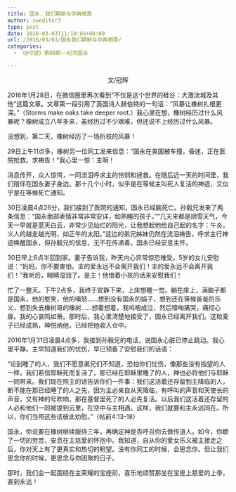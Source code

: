 ```yaml
---
title: 国永，我们期盼与你再相聚
author: sweditor3
type: post
date: 2016-03-03T11:10:03+00:00
url: /2016/03/03/国永我们期盼与你再相聚/
categories:
  - 《@守望》第88期——纪念国永

---
```

<p style="text-align: center;">
  文/冠辉
</p>

2016年1月28日，在微信圈里再次看到&ldquo;不仅是这个世界的硅谷：大激流城及其他&rdquo;这篇文章。文章第一段引用了英国诗人赫伯特的一句话：&ldquo;风暴让橡树扎根更深。&rdquo;（Storms make oaks take deeper root.）我心里在想，橡树经历过什么风暴呢？橡树成立八年多来，虽经历过不少艰难，但还说不上经历过什么风暴。 

没想到，第二天，橡树经历了一场折枝的风暴！ 

29日上午11点多，橡树另一位同工发来信息：&ldquo;国永在美国被车撞，昏迷，正在医院抢救。求祷告！&rdquo;我心里一惊：主啊！ 

消息传开，众人惊愕，一同流泪呼求主的怜悯和拯救。在随后近一天的时间里，我们陪伴在国永妻子身边。那十几个小时，似乎是在等候主叫死人复活的神迹，又似乎是在等候死亡通知。 

30日凌晨4点26分，我们接到了医院的通知，国永已经脑死亡。孙毅兄发来了两条信息：&ldquo;国永面部表情非常非常安详，如熟睡的孩子。&rdquo;&ldquo;几天来都是阴雪天气，今天一早就是蓝天白云，非常少见灿烂的阳光，让我想起他给自己起的名字：午炎。义人的越走越光明，如正午的太阳。&rdquo;这边的弟兄姊妹仍然在流泪祷告，呼求主行神迹唤醒国永，但孙毅兄的信息，无不在传递着，国永已经安息主怀。 

30日早上6点半回到家。妻子告诉我，昨天内心异常惊恐难受。5岁的女儿安慰说：&ldquo;妈妈，你不要害怕，主的爱永远不会离开我们！主的爱永远不会离开我们！&rdquo;我听后，眼睛湿润了。是主！他借着小孩的话来安慰我们！ 

忙了一整天。下午2点多，我终于安静下来，上床想睡一觉。躺在床上，满脑子都是国永，他的憨笑，他的嗔怒&hellip;&hellip;想到没有国永的娟子，想到还在等候爸爸的乐义，想到失去橡树哥的橡树&hellip;&hellip;想着想着，我呜咽成泣，然后嚎啕痛哭，痛彻心扉。我的心哀鸣如箫。那时后，我心里清楚地接受了，国永已经离开我们。这粒麦子已经成熟，神悦纳他，已经把他收入仓中。 

2016年1月31日凌晨4点多，我接到孙毅兄的电话，说国永心脏已停止跳动。我心里平静。主早知道我们的忧伤，早已预备了安慰我们的话语： 

&ldquo;论到睡了的人，我们不愿意弟兄们不知道，恐怕你们忧伤，像那些没有指望的人一样。我们若信耶稣死而复活了，那已经在耶稣里睡了的人，神也必将他们与耶稣一同带来。我们现在照主的话告诉你们一件事：我们这活着还存留到主降临的人，断不能在那已经睡了的人之先，因为主必亲自从天降临，有呼叫的声音和天使长的声音，又有神的号吹响，那在基督里死了的人必先复活。以后我们这活着还存留的人必和他们一同被提到云里，在空中与主相遇。这样，我们就要和主永远同在。所以，你们当用这些话彼此劝慰。&rdquo;（帖前4:13-18） 

国永，你说要在橡树继续服侍三年，再确定神是否呼召你去做传道人。如今，你歇了一切的劳苦，安息在主慈爱的怀抱中。我知道，自从你的爱女乐义被主接走之后，你对天上有了更真实和热切的盼望。没有你同工的时候，会思念你。但让我们思念你的时候，更思念与你团聚的日子。 

那时，我们会一起围绕在主荣耀的宝座前，喜乐地颂赞那坐在宝座上慈爱的上帝，直到永远！